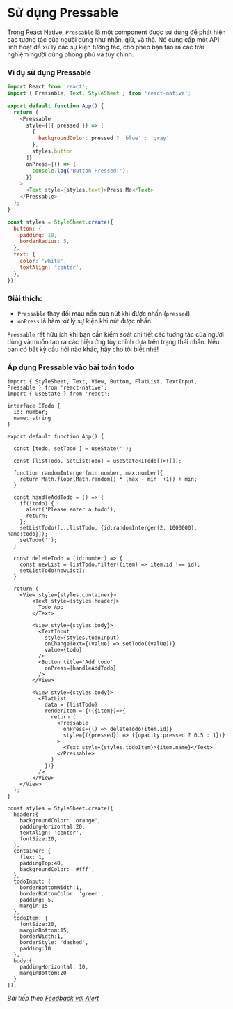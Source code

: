 # Sử dụng Pressable

Trong React Native, `Pressable` là một component được sử dụng để phát hiện các tương tác của người dùng như nhấn, giữ, và thả. Nó cung cấp một API linh hoạt để xử lý các sự kiện tương tác, cho phép bạn tạo ra các trải nghiệm người dùng phong phú và tùy chỉnh.

### Ví dụ sử dụng Pressable

```javascript
import React from 'react';
import { Pressable, Text, StyleSheet } from 'react-native';

export default function App() {
  return (
    <Pressable
      style={({ pressed }) => [
        {
          backgroundColor: pressed ? 'blue' : 'gray'
        },
        styles.button
      ]}
      onPress={() => {
        console.log('Button Pressed!');
      }}
    >
      <Text style={styles.text}>Press Me</Text>
    </Pressable>
  );
}

const styles = StyleSheet.create({
  button: {
    padding: 10,
    borderRadius: 5,
  },
  text: {
    color: 'white',
    textAlign: 'center',
  },
});
```

### Giải thích:
- `Pressable` thay đổi màu nền của nút khi được nhấn (`pressed`).
- `onPress` là hàm xử lý sự kiện khi nút được nhấn.

`Pressable` rất hữu ích khi bạn cần kiểm soát chi tiết các tương tác của người dùng và muốn tạo ra các hiệu ứng tùy chỉnh dựa trên trạng thái nhấn. Nếu bạn có bất kỳ câu hỏi nào khác, hãy cho tôi biết nhé!

### Áp dụng Pressable vào bài toán todo

```
import { StyleSheet, Text, View, Button, FlatList, TextInput, Pressable } from 'react-native';
import { useState } from 'react';

interface ITodo {
  id: number;
  name: string
}

export default function App() {

  const [todo, setTodo ] = useState('');

  const [listTodo, setListTodo] = useState<ITodo[]>([]);

  function randomInterger(min:number, max:number){
    return Math.floor(Math.random() * (max - min  +1)) + min;
  }

  const handleAddTodo = () => {
    if(!todo) {
      alert('Please enter a todo');
      return;
    };
    setListTodo([...listTodo, {id:randomInterger(2, 1000000), name:todo}]);
    setTodo('');
  }

  const deleteTodo = (id:number) => {
    const newList = listTodo.filter((item) => item.id !== id);
    setListTodo(newList);
  }

  return (
    <View style={styles.container}>
        <Text style={styles.header}>
          Todo App
        </Text>

        <View style={styles.body}>
          <TextInput 
            style={styles.todoInput} 
            onChangeText={(value) => setTodo((value))}
            value={todo}
          />
          <Button title='Add todo' 
            onPress={handleAddTodo}
          />
        </View>

        <View style={styles.body}>
          <FlatList
            data = {listTodo}
            renderItem = {(({item})=>{
              return (
                <Pressable 
                  onPress={() => deleteTodo(item.id)}
                  style={({pressed}) => ({opacity:pressed ? 0.5 : 1})}
                >
                  <Text style={styles.todoItem}>{item.name}</Text>
                </Pressable>
              )
            })}
          />
        </View>
    </View>
  );
}

const styles = StyleSheet.create({
  header:{
    backgroundColor: 'orange',
    paddingHorizontal:20,
    textAlign: 'center',
    fontSize:20,
  },
  container: {
    flex: 1,
    paddingTop:40,
    backgroundColor: '#fff',
  },
  todoInput: {
    borderBottomWidth:1,
    borderBottomColor: 'green',
    padding: 5,
    margin:15
  },
  todoItem: {
    fontSize:20,
    marginBottom:15,
    borderWidth:1,
    borderStyle: 'dashed',
    padding:10
  },
  body:{
    paddingHorizontal: 10,
    marginBottom:20
  }
});

```

*Bài tiếp theo [Feedback với Alert](session_10_Alert.md)*
